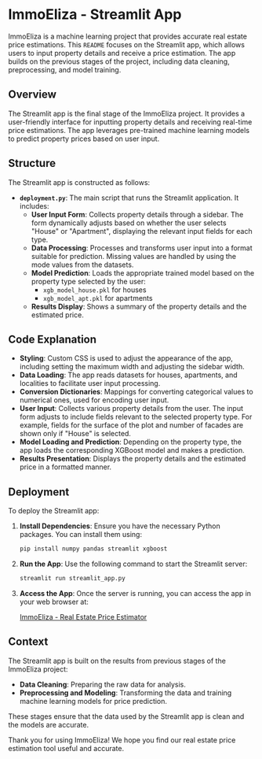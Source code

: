# ImmoEliza - Streamlit App

ImmoEliza is a machine learning project that provides accurate real estate price estimations. This `README` focuses on the Streamlit app, which allows users to input property details and receive a price estimation. The app builds on the previous stages of the project, including data cleaning, preprocessing, and model training.

## Overview

The Streamlit app is the final stage of the ImmoEliza project. It provides a user-friendly interface for inputting property details and receiving real-time price estimations. The app leverages pre-trained machine learning models to predict property prices based on user input.

## Structure

The Streamlit app is constructed as follows:

- **`deployment.py`**: The main script that runs the Streamlit application. It includes:
  - **User Input Form**: Collects property details through a sidebar. The form dynamically adjusts based on whether the user selects "House" or "Apartment", displaying the relevant input fields for each type.
  - **Data Processing**: Processes and transforms user input into a format suitable for prediction. Missing values are handled by using the mode values from the datasets.
  - **Model Prediction**: Loads the appropriate trained model based on the property type selected by the user:
    - `xgb_model_house.pkl` for houses
    - `xgb_model_apt.pkl` for apartments
  - **Results Display**: Shows a summary of the property details and the estimated price.

## Code Explanation

- **Styling**: Custom CSS is used to adjust the appearance of the app, including setting the maximum width and adjusting the sidebar width.
- **Data Loading**: The app reads datasets for houses, apartments, and localities to facilitate user input processing.
- **Conversion Dictionaries**: Mappings for converting categorical values to numerical ones, used for encoding user input.
- **User Input**: Collects various property details from the user. The input form adjusts to include fields relevant to the selected property type. For example, fields for the surface of the plot and number of facades are shown only if "House" is selected.
- **Model Loading and Prediction**: Depending on the property type, the app loads the corresponding XGBoost model and makes a prediction.
- **Results Presentation**: Displays the property details and the estimated price in a formatted manner.
## Deployment

To deploy the Streamlit app:

1. **Install Dependencies**: Ensure you have the necessary Python packages. You can install them using:

    ```bash
    pip install numpy pandas streamlit xgboost
    ```

2. **Run the App**: Use the following command to start the Streamlit server:

    ```bash
    streamlit run streamlit_app.py
    ```

3. **Access the App**: Once the server is running, you can access the app in your web browser at:

    [ImmoEliza - Real Estate Price Estimator](https://immo-eliza-belgium.streamlit.app/)

## Context

The Streamlit app is built on the results from previous stages of the ImmoEliza project:

- **Data Cleaning**: Preparing the raw data for analysis.
- **Preprocessing and Modeling**: Transforming the data and training machine learning models for price prediction.

These stages ensure that the data used by the Streamlit app is clean and the models are accurate.


Thank you for using ImmoEliza! We hope you find our real estate price estimation tool useful and accurate.

